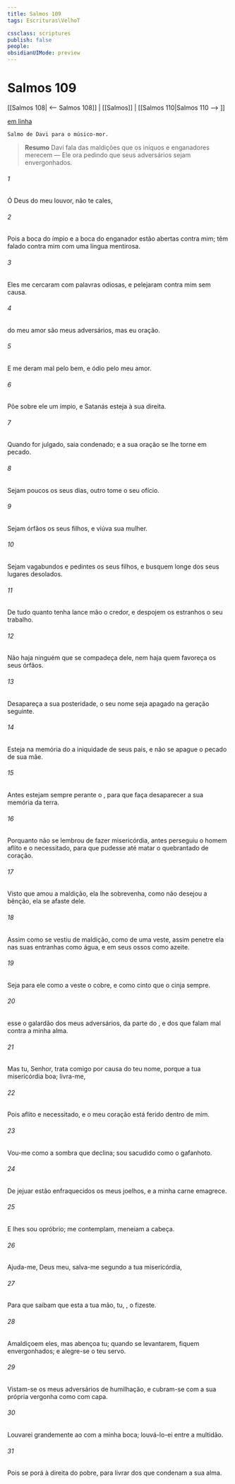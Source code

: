 ```yaml
---
title: Salmos 109
tags: Escrituras\VelhoT

cssclass: scriptures
publish: false
people:
obsidianUIMode: preview
---
```


# Salmos 109
[[Salmos 108| <-- Salmos 108]] | [[Salmos]] | [[Salmos 110|Salmos 110 --> ]]

[em linha](https://churchofjesuschrist.org/study/scriptures/ot/ps/109?lang=por)

```
Salmo de Davi para o músico-mor.
```

> __Resumo__
Davi fala das maldições que os iníquos e enganadores merecem — Ele ora pedindo que seus adversários sejam envergonhados.

###### 1 
Ó Deus do meu louvor, não te cales,

###### 2 
Pois a boca do ímpio e a boca do enganador estão abertas contra mim; têm falado contra mim com uma língua mentirosa.

###### 3 
Eles me cercaram com palavras odiosas, e pelejaram contra mim sem causa.

###### 4 
 do meu amor são meus adversários, mas eu  oração.

###### 5 
E me deram mal pelo bem, e ódio pelo meu amor.

###### 6 
Põe sobre ele um ímpio, e Satanás esteja à sua direita.

###### 7 
Quando for julgado, saia condenado; e a sua oração se lhe torne em pecado.

###### 8 
Sejam poucos os seus dias,  outro tome o seu ofício.

###### 9 
Sejam órfãos os seus filhos, e viúva sua mulher.

###### 10 
Sejam vagabundos e pedintes os seus filhos, e busquem  longe dos seus lugares desolados.

###### 11 
De tudo quanto tenha lance mão o credor, e despojem os estranhos o seu trabalho.

###### 12 
Não haja ninguém que se compadeça dele, nem haja quem favoreça os seus órfãos.

###### 13 
Desapareça a sua posteridade, o seu nome seja apagado na geração seguinte.

###### 14 
Esteja na memória do  a iniquidade de seus pais, e não se apague o pecado de sua mãe.

###### 15 
Antes estejam sempre perante o , para que faça desaparecer a sua memória da terra.

###### 16 
Porquanto não se lembrou de fazer misericórdia, antes perseguiu o homem aflito e o necessitado, para que pudesse até matar o quebrantado de coração.

###### 17 
Visto que amou a maldição, ela lhe sobrevenha,  como não desejou a bênção, ela se afaste dele.

###### 18 
Assim como se vestiu de maldição, como de uma veste, assim penetre ela nas suas entranhas como água, e em seus ossos como azeite.

###### 19 
Seja para ele como a veste  o cobre, e como cinto que o cinja sempre.

###### 20 
 esse o galardão dos meus adversários, da parte do , e dos que falam mal contra a minha alma.

###### 21 
Mas tu,  Senhor, trata comigo por causa do teu nome, porque a tua misericórdia  boa; livra-me,

###### 22 
Pois  aflito e necessitado, e o meu coração está ferido dentro de mim.

###### 23 
Vou-me como a sombra que declina; sou sacudido como o gafanhoto.

###### 24 
De jejuar estão enfraquecidos os meus joelhos, e a minha carne emagrece.

###### 25 
E  lhes sou opróbrio;  me contemplam, meneiam a cabeça.

###### 26 
Ajuda-me,  Deus meu, salva-me segundo a tua misericórdia,

###### 27 
Para que saibam que esta  a tua mão,  tu, , o fizeste.

###### 28 
Amaldiçoem eles, mas abençoa tu; quando se levantarem, fiquem envergonhados; e alegre-se o teu servo.

###### 29 
Vistam-se os meus adversários de humilhação, e cubram-se com a sua própria vergonha como com  capa.

###### 30 
Louvarei grandemente ao  com a minha boca; louvá-lo-ei entre a multidão.

###### 31 
Pois se porá à  direita do pobre, para  livrar dos que condenam a sua alma.


